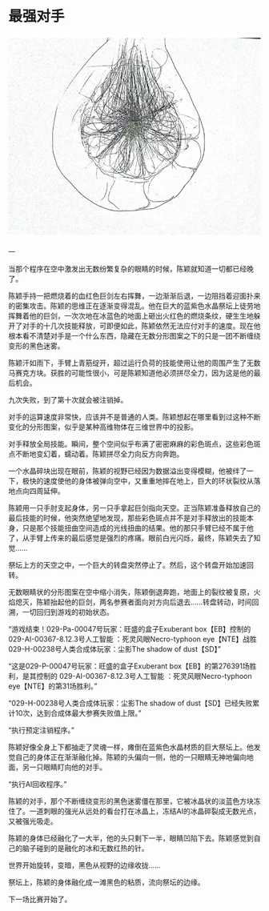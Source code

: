 # 最强对手

![](../.gitbook/assets/ping-mu-kuai-zhao-20200905-xia-wu-2.14.34.png)

一

当那个程序在空中激发出无数纷繁复杂的眼睛的时候，陈颖就知道一切都已经晚了。

陈颖手持一把燃烧着的血红色巨剑左右挥舞，一边渐渐后退，一边阻挡着迎面扑来的密集攻击。陈颖的思维正在逐渐变得混乱。他在巨大的蓝紫色水晶祭坛上徒劳地挥舞着他的巨剑，一次次地在冰蓝色的地面上砸出火红色的燃烧条纹，硬生生地躲开了对手的十几次技能释放，可即便如此，陈颖依然无法应付对手的速度。现在他根本看不清楚对手是一个什么东西，隐藏在无数分形图案之下的只是一团不断缠绕变形的黑色迷雾。

陈颖汗如雨下，手臂上青筋绽开，超过运行负荷的技能使用让他的周围产生了无数马赛克方块。获胜的可能性很小，可是陈颖知道他必须拼尽全力，因为这是他的最后机会。

九次失败，到了第十次就会被注销掉。

对手的运算速度非常快，应该并不是普通的人类。陈颖想起在哪里看到过这种不断变化的分形图案，似乎是某种高维物体在三维世界中的投影。

对手释放全局技能。瞬间，整个空间似乎布满了密密麻麻的彩色斑点，这些彩色斑点不断地变幻着，蠕动着。陈颖拼尽全力向反方向奔跑。

一个水晶碎块出现在眼前，陈颖的视野已经因为数据溢出变得模糊，他被绊了一下，极快的速度使他的身体被弹向空中，又重重地摔在地上，巨大的环状裂纹从落地点向四周延伸。

陈颖用一只手肘支起身体，另一只手拿起巨剑指向天空。正当陈颖准备释放自己的最后技能的时候，他突然绝望地发现，那些彩色斑点并不是对手释放出的技能本身，只是那个技能扭曲空间造成的光线扭曲的结果。他的那只手臂已经不属于他了，从手臂上传来的最后感觉是强烈的疼痛。眼前白光闪烁，最终，陈颖失去了知觉……

祭坛上方的天空之中，一个巨大的转盘突然停止了。然后，这个转盘开始加速回转。

无数眼睛状的分形图案在空中缩小消失，陈颖倒退奔跑，地面上的裂纹被复原，火焰熄灭，陈颖抬起他的巨剑，两名参赛者面向对方向后退去……转盘转动，时间回溯，一切回归到游戏的初始状态。

“游戏结束！029-Pa-00047号玩家：旺盛的盒子Exuberant box【EB】控制的 029-AI-00367-8.12.3号人工智能 ：死灵风眼Necro-typhoon eye【NTE】战胜 029-H-00238号人类合成体玩家：尘影The shadow of dust【SD】”

“这是029-P-00047号玩家：旺盛的盒子Exuberant box【EB】的第276391场胜利，是其控制的 029-AI-00367-8.12.3号人工智能 ：死灵风眼Necro-typhoon eye【NTE】的第31场胜利。”

“029-H-00238号人类合成体玩家：尘影The shadow of dust【SD】已经失败累计10次，达到合成体最大参赛失败值上限。”

“执行预定注销程序。”

陈颖好像全身上下都抽走了灵魂一样，瘫倒在蓝紫色水晶材质的巨大祭坛上。他发觉自己的身体正在渐渐融化掉。陈颖的头偏向一侧，他的一只眼睛无神地偏向地面，另一只眼睛盯向他的对手。

“执行AI回收程序。”

陈颖的对手，那个不断缠绕变形的黑色迷雾僵在那里，它被冰晶状的淡蓝色方块冻住了。一道刺眼的强光从远处的看台打在冰晶上，冻结AI的冰晶碎裂成无数光点，又被强光吸走。

陈颖的身体已经融化了一大半，他的头只剩下一半，眼睛凹陷下去。陈颖感觉到自己的脑子碰到的是融化的冰和无数红热的针。

世界开始旋转，变暗，黑色从视野的边缘收拢……

祭坛上，陈颖的身体融化成一滩黑色的粘质，流向祭坛的边缘。

下一场比赛开始了。



